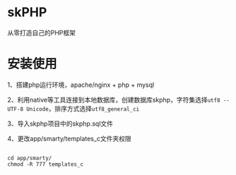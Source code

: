 # skPHP
从零打造自己的PHP框架

# 安装使用
1、搭建php运行环境，apache/nginx + php + mysql

2、利用native等工具连接到本地数据库，创建数据库skphp，字符集选择`utf8 -- UTF-8 Unicode`，排序方式选择`utf8_general_ci`

3、导入skphp项目中的skphp.sql文件

4、更改app/smarty/templates_c文件夹权限
```

cd app/smarty/
chmod -R 777 templates_c
```
